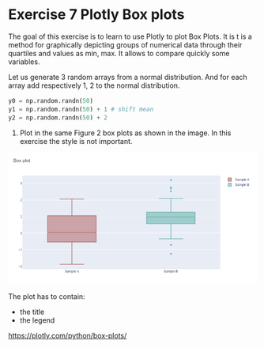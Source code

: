 # Exercise 7 Plotly Box plots

The goal of this exercise is to learn to use Plotly to plot Box Plots. It is t is a method for graphically depicting groups of numerical data through their quartiles and values as min, max. It allows to compare quickly some variables.

Let us generate 3 random arrays from a normal distribution. And for each array add respectively 1, 2 to the normal distribution.

```python
y0 = np.random.randn(50)
y1 = np.random.randn(50) + 1 # shift mean
y2 = np.random.randn(50) + 2
```

1. Plot in the same Figure 2 box plots as shown in the image. In this exercise the style is not important.

![alt text][logo_ex7]

[logo_ex7]: images/w1day03_ex7_plot1.png "Box plot ex7"

The plot has to contain:

- the title
- the legend

https://plotly.com/python/box-plots/
